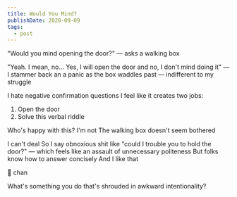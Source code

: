 ```yaml
---
title: Would You Mind?
publishDate: 2020-09-09
tags:
  - post
---
```


"Would you mind opening the door?" — asks a walking box

"Yeah. I mean, no... Yes, I will open the door and no, I don't mind doing it" — I stammer back an a panic as the box waddles past — indifferent to my struggle

I hate negative confirmation questions
I feel like it creates two jobs:

1. Open the door
2. Solve this verbal riddle

Who's happy with this?
I'm not
The walking box doesn't seem bothered

I can't deal
So I say obnoxious shit like "could I trouble you to hold the door?" — which feels like an assault of unnecessary politeness
But folks know how to answer concisely
And I like that

💬 chan

What's something you do that's shrouded in awkward intentionality?

